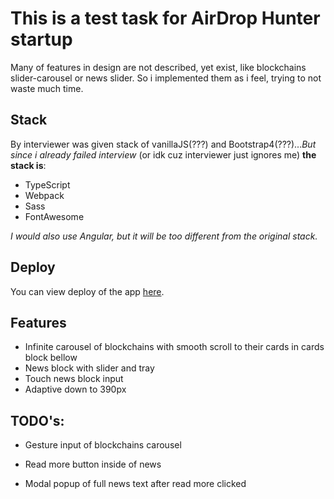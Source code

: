 # This is a test task for AirDrop Hunter startup

Many of features in design are not described, yet exist, like blockchains slider-carousel or news slider.
So i implemented them as i feel, trying to not waste much time.


## Stack

By interviewer was given stack of vanillaJS(???) and Bootstrap4(???)...*But since i already failed interview* (or idk cuz interviewer just ignores me) **the stack is**:
- TypeScript
- Webpack
- Sass
- FontAwesome

*I would also use Angular, but it will be too different from the original stack.*

## Deploy

You can view deploy of the app [here](https://vesnanervah.github.io/airdropHunter/dist/index.html).

## Features

- Infinite carousel of blockchains with smooth scroll to their cards in cards block bellow
- News block with slider and tray
- Touch news block input
- Adaptive down to 390px

## TODO's: 

- Gesture input of blockchains carousel

- Read more button inside of news

- Modal popup of full news text after read more clicked
